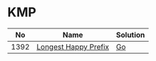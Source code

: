 # KMP
| No | Name | Solution |
| -- | -- | -- |
1392 | [Longest Happy Prefix](https://leetcode.cn/problems/Longest-Happy-Prefix) | [Go](../.././src/solutions/algrithoms/Longest%20Happy%20Prefix/kmp.go)

